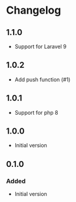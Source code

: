 # Changelog

## 1.1.0

- Support for Laravel 9

## 1.0.2

- Add push function (#1)

## 1.0.1

- Support for php 8

## 1.0.0

- Initial version

## 0.1.0

### Added
- Initial version

